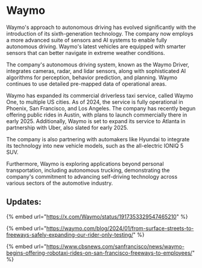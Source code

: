 # Waymo



Waymo's approach to autonomous driving has evolved significantly with the introduction of its sixth-generation technology. The company now employs a more advanced suite of sensors and AI systems to enable fully autonomous driving. Waymo's latest vehicles are equipped with smarter sensors that can better navigate in extreme weather conditions.

The company's autonomous driving system, known as the Waymo Driver, integrates cameras, radar, and lidar sensors, along with sophisticated AI algorithms for perception, behavior prediction, and planning. Waymo continues to use detailed pre-mapped data of operational areas.

Waymo has expanded its commercial driverless taxi service, called Waymo One, to multiple US cities. As of 2024, the service is fully operational in Phoenix, San Francisco, and Los Angeles. The company has recently begun offering public rides in Austin, with plans to launch commercially there in early 2025. Additionally, Waymo is set to expand its service to Atlanta in partnership with Uber, also slated for early 2025.

The company is also partnering with automakers like Hyundai to integrate its technology into new vehicle models, such as the all-electric IONIQ 5 SUV.&#x20;

Furthermore, Waymo is exploring applications beyond personal transportation, including autonomous trucking, demonstrating the company's commitment to advancing self-driving technology across various sectors of the automotive industry.

## Updates:

{% embed url="https://x.com/Waymo/status/1917353329547465210" %}

{% embed url="https://waymo.com/blog/2024/01/from-surface-streets-to-freeways-safely-expanding-our-rider-only-testing/" %}

{% embed url="https://www.cbsnews.com/sanfrancisco/news/waymo-begins-offering-robotaxi-rides-on-san-francisco-freeways-to-employees/" %}

